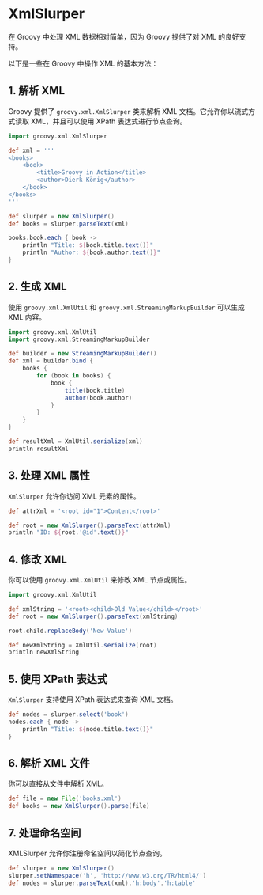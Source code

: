 # XmlSlurper

在 Groovy 中处理 XML 数据相对简单，因为 Groovy 提供了对 XML 的良好支持。

以下是一些在 Groovy 中操作 XML 的基本方法：

## 1. 解析 XML

Groovy 提供了 `groovy.xml.XmlSlurper` 类来解析 XML 文档。它允许你以流式方式读取 XML，并且可以使用 XPath 表达式进行节点查询。

```groovy
import groovy.xml.XmlSlurper

def xml = '''
<books>
    <book>
        <title>Groovy in Action</title>
        <author>Dierk König</author>
    </book>
</books>
'''

def slurper = new XmlSlurper()
def books = slurper.parseText(xml)

books.book.each { book ->
    println "Title: ${book.title.text()}"
    println "Author: ${book.author.text()}"
}
```

## 2. 生成 XML

使用 `groovy.xml.XmlUtil` 和 `groovy.xml.StreamingMarkupBuilder` 可以生成 XML 内容。

```groovy
import groovy.xml.XmlUtil
import groovy.xml.StreamingMarkupBuilder

def builder = new StreamingMarkupBuilder()
def xml = builder.bind {
    books {
        for (book in books) {
            book {
                title(book.title)
                author(book.author)
            }
        }
    }
}

def resultXml = XmlUtil.serialize(xml)
println resultXml
```

## 3. 处理 XML 属性

`XmlSlurper` 允许你访问 XML 元素的属性。

```groovy
def attrXml = '<root id="1">Content</root>'

def root = new XmlSlurper().parseText(attrXml)
println "ID: ${root.'@id'.text()}"
```

## 4. 修改 XML

你可以使用 `groovy.xml.XmlUtil` 来修改 XML 节点或属性。

```groovy
import groovy.xml.XmlUtil

def xmlString = '<root><child>Old Value</child></root>'
def root = new XmlSlurper().parseText(xmlString)

root.child.replaceBody('New Value')

def newXmlString = XmlUtil.serialize(root)
println newXmlString
```

## 5. 使用 XPath 表达式

`XmlSlurper` 支持使用 XPath 表达式来查询 XML 文档。

```groovy
def nodes = slurper.select('book')
nodes.each { node ->
    println "Title: ${node.title.text()}"
}
```

## 6. 解析 XML 文件

你可以直接从文件中解析 XML。

```groovy
def file = new File('books.xml')
def books = new XmlSlurper().parse(file)
```

## 7. 处理命名空间

XMLSlurper 允许你注册命名空间以简化节点查询。

```groovy
def slurper = new XmlSlurper()
slurper.setNamespace('h', 'http://www.w3.org/TR/html4/')
def nodes = slurper.parseText(xml).'h:body'.'h:table'
```
